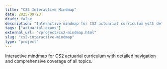 ```yaml
---
title: "CS2 Interactive Mindmap"
date: 2025-09-23
draft: false
description: "Interactive mindmap for CS2 actuarial curriculum with detailed navigation"
tags: ["actuarial-exams"]
external_url: "/project/cs2-mindmap.html"
slug: "cs2-interactive-mindmap"
type: "project"
---
```


Interactive mindmap for CS2 actuarial curriculum with detailed navigation and comprehensive coverage of all topics.